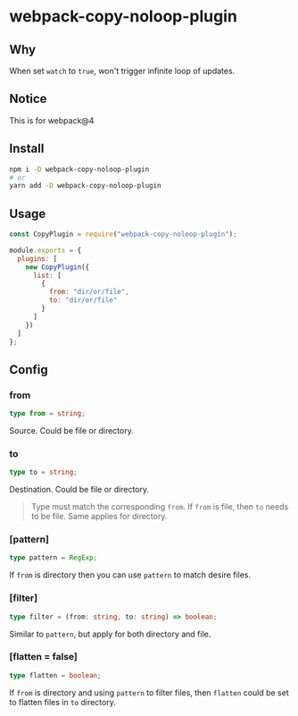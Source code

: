 # webpack-copy-noloop-plugin

## Why

When set `watch` to `true`, won't trigger infinite loop of updates.

## Notice

This is for webpack@4

## Install

```bash
npm i -D webpack-copy-noloop-plugin
# or
yarn add -D webpack-copy-noloop-plugin
```

## Usage

```js
const CopyPlugin = require("webpack-copy-noloop-plugin");

module.exports = {
  plugins: [
    new CopyPlugin({
      list: [
        {
          from: "dir/or/file",
          to: "dir/or/file"
        }
      ]
    })
  ]
};
```

## Config

### from

```ts
type from = string;
```

Source. Could be file or directory.

### to

```ts
type to = string;
```

Destination. Could be file or directory.

> Type must match the corresponding `from`. If `from` is file, then `to` needs to be file. Same applies for directory.

### [pattern]

```ts
type pattern = RegExp;
```

If `from` is directory then you can use `pattern` to match desire files.

### [filter]

```ts
type filter = (from: string, to: string) => boolean;
```

Similar to `pattern`, but apply for both directory and file.

### [flatten = false]

```ts
type flatten = boolean;
```

If `from` is directory and using `pattern` to filter files, then `flatten` could be set to flatten files in `to` directory.
